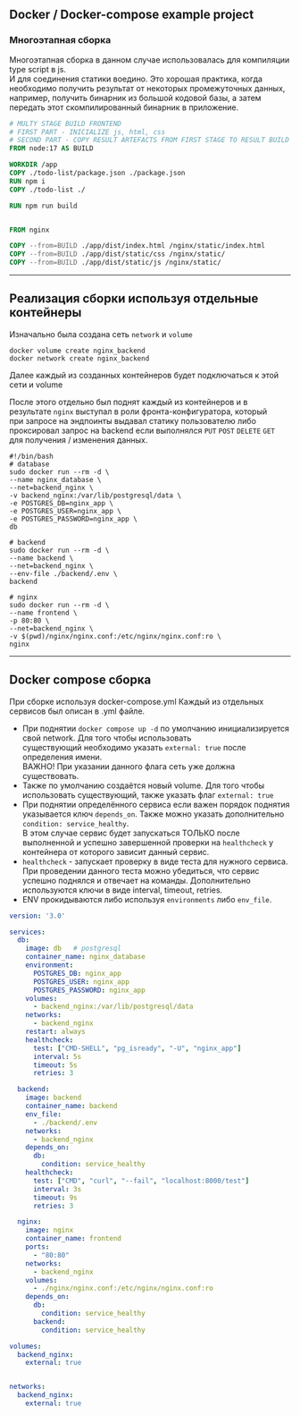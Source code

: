 ## Docker / Docker-compose example project

### Многоэтапная сборка
Многоэтапная сборка в данном случае использовалась для компиляции type script в js.  
И для соединения статики воедино. Это хорошая практика, когда необходимо получить результат от некоторых промежуточных данных, например, получить бинарник из большой кодовой базы, а затем передать этот скомпилированный бинарник в приложение.
```dockerfile
# MULTY STAGE BUILD FRONTEND
# FIRST PART - INICIALIZE js, html, css
# SECOND PART - COPY RESULT ARTEFACTS FROM FIRST STAGE TO RESULT BUILD
FROM node:17 AS BUILD

WORKDIR /app
COPY ./todo-list/package.json ./package.json
RUN npm i
COPY ./todo-list ./

RUN npm run build


FROM nginx

COPY --from=BUILD ./app/dist/index.html /nginx/static/index.html
COPY --from=BUILD ./app/dist/static/css /nginx/static/
COPY --from=BUILD ./app/dist/static/js /nginx/static/
```

***
## Реализация сборки используя отдельные контейнеры
Изначально была создана сеть `network` и `volume`
```shell
docker volume create nginx_backend
docker network create nginx_backend
```
Далее каждый из созданных контейнеров будет подключаться к этой сети и volume  

После этого отдельно был поднят каждый из контейнеров и в результате `nginx` выступал в роли фронта-конфигуратора, который  
при запросе на эндпоинты выдавал статику пользователю либо проксировал запрос на backend если выполнялся `PUT` `POST` `DELETE` `GET` для получения / изменения данных.

```shell
#!/bin/bash
# database
sudo docker run --rm -d \
--name nginx_database \
--net=backend_nginx \
-v backend_nginx:/var/lib/postgresql/data \
-e POSTGRES_DB=nginx_app \
-e POSTGRES_USER=nginx_app \
-e POSTGRES_PASSWORD=nginx_app \
db

# backend
sudo docker run --rm -d \
--name backend \
--net=backend_nginx \
--env-file ./backend/.env \
backend

# nginx
sudo docker run --rm -d \
--name frontend \
-p 80:80 \
--net=backend_nginx \
-v $(pwd)/nginx/nginx.conf:/etc/nginx/nginx.conf:ro \
nginx
```
***

## Docker compose сборка
При сборке используя docker-compose.yml Каждый из отдельных сервисов был описан в .yml файле.

+ При поднятии `docker compose up -d` по умолчанию инициализируется свой network. Для того чтобы использовать  
существующий необходимо указать `external: true` после определения имени.  
ВАЖНО! При указании данного флага сеть уже должна существовать.
+ Также по умолчанию создаётся новый volume. Для того чтобы использовать существующий, также указать флаг `external: true`
+ При поднятии определённого сервиса если важен порядок поднятия указывается ключ `depends_on`. Также можно указать дополнительно `condition: service_healthy`.  
В этом случае сервис будет запускаться ТОЛЬКО после выполненной и успешно завершенной проверки на `healthcheck` у контейнера от которого зависит данный сервис.
+ `healthcheck` - запускает проверку в виде теста для нужного сервиса. При проведении данного теста можно убедиться, что сервис успешно поднялся и отвечает на команды.
Дополнительно используются ключи в виде interval, timeout, retries.
+ ENV прокидываются либо используя `environments` либо `env_file`. 

```yaml
version: '3.0'

services:
  db:
    image: db   # postgresql
    container_name: nginx_database
    environment:
      POSTGRES_DB: nginx_app
      POSTGRES_USER: nginx_app
      POSTGRES_PASSWORD: nginx_app
    volumes:
      - backend_nginx:/var/lib/postgresql/data
    networks:
      - backend_nginx
    restart: always
    healthcheck:
      test: ["CMD-SHELL", "pg_isready", "-U", "nginx_app"]
      interval: 5s
      timeout: 5s
      retries: 3

  backend:
    image: backend
    container_name: backend
    env_file:
      - ./backend/.env
    networks:
      - backend_nginx
    depends_on:
      db:
        condition: service_healthy
    healthcheck:
      test: ["CMD", "curl", "--fail", "localhost:8000/test"]
      interval: 3s
      timeout: 9s
      retries: 3

  nginx:
    image: nginx
    container_name: frontend
    ports:
      - "80:80"
    networks:
      - backend_nginx
    volumes:
      - ./nginx/nginx.conf:/etc/nginx/nginx.conf:ro
    depends_on:
      db:
        condition: service_healthy
      backend:
        condition: service_healthy

volumes:
  backend_nginx:
    external: true


networks:
  backend_nginx:
    external: true
```


